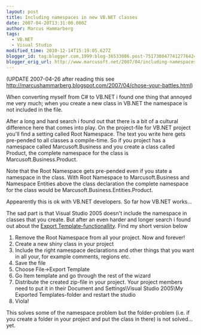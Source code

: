 ```yaml
---
layout: post
title: Including namespaces in new VB.NET classes
date: 2007-04-20T13:31:00.000Z
author: Marcus Hammarberg
tags:
  - VB.NET
  - Visual Studio
modified_time: 2010-12-14T15:19:05.627Z
blogger_id: tag:blogger.com,1999:blog-36533086.post-7517380477412776424
blogger_orig_url: http://www.marcusoft.net/2007/04/including-namespaces-in-new-vbnet.html
---
```



(UPDATE 2007-04-26 after reading this see
<http://marcushammarberg.blogspot.com/2007/04/chose-your-battles.html>)

When converting myself from C# to VB.NET i found one thing that annoyed
me very much; when you create a new class in VB.NET the namespace is not
included in the file.

After a long and hard search i found out that there is a bit of a
cultural difference here that comes into play. On the project-file for
VB.NET project you'll find a setting called Root Namespace. The text you
write here gets pre-pended to all classes a compile-time. So if you
project has a namespace called Marcusoft.Business and you create a class
called Product, the complete namespace for the class is
Marcusoft.Business.Product.

Note that the Root Namespace gets pre-pended even if you state a
namespace in the class. With Root Namespace to Marcusoft.Business and
Namespace Entities above the class declaration the complete namespace
for the class would be Marcusoft.Business.Entities.Product.

Appearently this is ok with VB.NET developers. So far how VB.NET
works...

The sad part is that Visual Studio 2005 doesn't include the namespace in
classes that you create. But after an even harder and longer search i
found out about the [Export
Template-functionallity](http://msdn.microsoft.com/msdnmag/issues/06/01/CodeTemplates/default.aspx).
Find my short version below

1.  Remove the Root Namespace from all your project. Now and forever!
2.  Create a new shiny class in your project
3.  Include the right namespace declarations and other things that you
    want in all your, for example comments, regions etc.
4.  Save the file
5.  Choose File-\>Export Template
6.  Go Item template and go through the rest of the wizard
7.  Distribute the created zip-file in your project. Your project
    members need to put it in their Document and Settings\Visual Studio
    2005\My Exported Templates-folder and restart the studio
8.  Viola!

This solves some of the namespace problem but the
folder-problem (i.e. if you create a folder in your project and put the
class in there) is not solved... yet.
